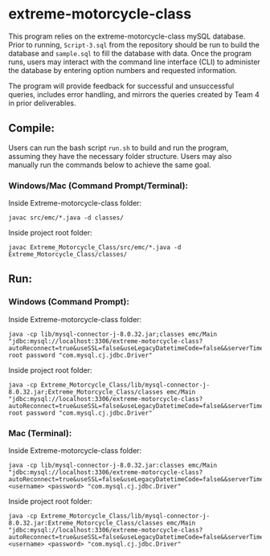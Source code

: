 # extreme-motorcycle-class

This program relies on the extreme-motorcycle-class mySQL database. Prior to running,
`Script-3.sql` from the repository should be run to build the database and `sample.sql` to fill
the database with data. Once the program runs, users may interact with the command line interface (CLI)
to administer the database by entering option numbers and requested information.

The program will provide feedback for successful and unsuccessful queries, includes error handling, and
mirrors the queries created by Team 4 in prior deliverables.

## Compile:

Users can run the bash script `run.sh` to build and run the program, assuming they have the necessary folder structure.
Users may also manually run the commands below to achieve the same goal.

### Windows/Mac (Command Prompt/Terminal):

Inside Extreme-motorcycle-class folder:

```
javac src/emc/*.java -d classes/
```

Inside project root folder:

```
javac Extreme_Motorcycle_Class/src/emc/*.java -d Extreme_Motorcycle_Class/classes/
```

## Run:

### Windows (Command Prompt):

Inside Extreme-motorcycle-class folder:

```
java -cp lib/mysql-connector-j-8.0.32.jar;classes emc/Main "jdbc:mysql://localhost:3306/extreme-motorcycle-class?autoReconnect=true&useSSL=false&useLegacyDatetimeCode=false&&serverTimezone=America/New_York" root password "com.mysql.cj.jdbc.Driver"
```

Inside project root folder:

```
java -cp Extreme_Motorcycle_Class/lib/mysql-connector-j-8.0.32.jar;Extreme_Motorcycle_Class/classes emc/Main "jdbc:mysql://localhost:3306/extreme-motorcycle-class?autoReconnect=true&useSSL=false&useLegacyDatetimeCode=false&&serverTimezone=America/New_York" root password "com.mysql.cj.jdbc.Driver"
```

### Mac (Terminal):

Inside Extreme-motorcycle-class folder:

```
java -cp lib/mysql-connector-j-8.0.32.jar:classes emc/Main "jdbc:mysql://localhost:3306/extreme-motorcycle-class?autoReconnect=true&useSSL=false&useLegacyDatetimeCode=false&&serverTimezone=America/New_York" <username> <password> "com.mysql.cj.jdbc.Driver"
```

Inside project root folder:

```
java -cp Extreme_Motorcycle_Class/lib/mysql-connector-j-8.0.32.jar:Extreme_Motorcycle_Class/classes emc/Main "jdbc:mysql://localhost:3306/extreme-motorcycle-class?autoReconnect=true&useSSL=false&useLegacyDatetimeCode=false&&serverTimezone=America/New_York" <username> <password> "com.mysql.cj.jdbc.Driver"
```
